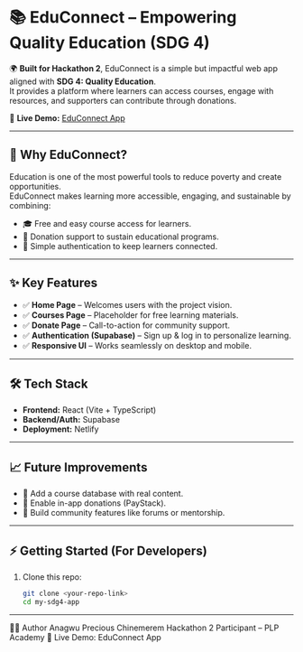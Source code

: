 # 📚 EduConnect – Empowering Quality Education (SDG 4)

🌍 **Built for Hackathon 2**, EduConnect is a simple but impactful web app aligned with **SDG 4: Quality Education**.  
It provides a platform where learners can access courses, engage with resources, and supporters can contribute through donations.  

🔗 **Live Demo:** [EduConnect App](https://cheery-hamster-5e45da.netlify.app/)

---

## 🚀 Why EduConnect?
Education is one of the most powerful tools to reduce poverty and create opportunities.  
EduConnect makes learning more accessible, engaging, and sustainable by combining:

- 🎓 Free and easy course access for learners.  
- 💝 Donation support to sustain educational programs.  
- 🔑 Simple authentication to keep learners connected.  

---

## ✨ Key Features
- ✅ **Home Page** – Welcomes users with the project vision.  
- ✅ **Courses Page** – Placeholder for free learning materials.  
- ✅ **Donate Page** – Call-to-action for community support.  
- ✅ **Authentication (Supabase)** – Sign up & log in to personalize learning.  
- ✅ **Responsive UI** – Works seamlessly on desktop and mobile.  

---

## 🛠️ Tech Stack
- **Frontend:** React (Vite + TypeScript)  
- **Backend/Auth:** Supabase  
- **Deployment:** Netlify  

---

## 📈 Future Improvements
- 🔹 Add a course database with real content.  
- 🔹 Enable in-app donations (PayStack).  
- 🔹 Build community features like forums or mentorship.  

---

## ⚡ Getting Started (For Developers)

1. Clone this repo:  
   ```bash
   git clone <your-repo-link>
   cd my-sdg4-app
________________________________________
👩‍💻 Author
Anagwu Precious Chinemerem
Hackathon 2 Participant – PLP Academy
🔗 Live Demo: EduConnect App








